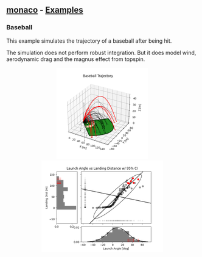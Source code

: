 ## [monaco](../../) - [Examples](../)

### Baseball
This example simulates the trajectory of a baseball after being hit.

The simulation does not perform robust integration. But it does model wind,
aerodynamic drag and the magnus effect from topspin. 

<p float="left" align="center">
<img width="240" height="240" src="./baseball_trajectory.png">  
<img width="320" height="240" src="./launch_angle_vs_landing.png">
</p>

